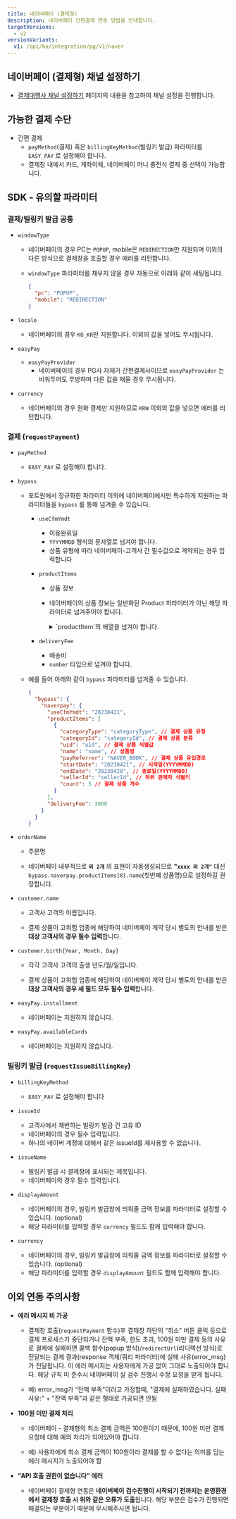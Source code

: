 ```yaml
---
title: 네이버페이 (결제형)
description: 네이버페이 간편결제 연동 방법을 안내합니다.
targetVersions:
  - v2
versionVariants:
  v1: /opi/ko/integration/pg/v1/naver
---
```


## 네이버페이 (결제형) 채널 설정하기

- [결제대행사 채널 설정하기](https://developers.portone.io/opi/ko/integration/ready/readme#3-결제대행사-채널-설정하기) 페이지의 내용을 참고하여 채널 설정을 진행합니다.

## 가능한 결제 수단

- 간편 결제
  - `payMethod`(결제) 혹은 `billingKeyMethod`(빌링키 발급) 파라미터를 `EASY_PAY` 로 설정해야 합니다.
  - 결제창 내에서 카드, 계좌이체, 네이버페이 머니 충전식 결제 중 선택이 가능합니다.

## SDK - 유의할 파라미터

### 결제/빌링키 발급 공통

- `windowType`

  - 네이버페이의 경우 PC는 `POPUP`, mobile은 `REDIRECTION`만 지원되며 이외의 다른 방식으로 결제창을 호출할 경우 에러를 리턴합니다.

  - `windowType` 파라미터를 채우지 않을 경우 자동으로 아래와 같이 세팅됩니다.

    ```json
    {
      "pc": "POPUP",
      "mobile": "REDIRECTION"
    }
    ```

- `locale`
  - 네이버페이의 경우 `KO_KR`만 지원합니다. 이외의 값을 넣어도 무시됩니다.

- `easyPay`
  - `easyPayProvider`
    - 네이버페이의 경우 PG사 자체가 간편결제사이므로 `easyPayProvider` 는 비워두어도 무방하며 다른 값을 채울 경우 무시됩니다.

- `currency`
  - 네이버페이의 경우 원화 결제만 지원하므로 `KRW` 이외의 값을 넣으면 에러를 리턴합니다.

### 결제 (`requestPayment`)

- `payMethod`
  - `EASY_PAY` 로 설정해야 합니다.

- `bypass`

  - 포트원에서 정규화한 파라미터 이외에 네이버페이에서만 특수하게 지원하는 파라미터들을 `bypass` 를 통해 넘겨줄 수 있습니다.

    - `useCfmYmdt`
      - 이용완료일
      - `YYYYMMDD` 형식의 문자열로 넘겨야 합니다.
      - 상품 유형에 따라 네이버페이-고객사 간 필수값으로 계약되는 경우 입력합니다

    - `productItems`

      - 상품 정보

      - 네이버페이의 상품 정보는 일반화된 Product 파라미터가 아닌 해당 파라미터로 넘겨주어야 합니다.

        <details>

        <summary> `productItem`의 배열을 넘겨야 합니다. </summary>

        `productItem` 은 다음 6개의 속성으로 하나의 상품 정보를 표현하는 객체의 배열입니다.

        - **`categoryType`** (필수) : [공식 매뉴얼](http://developer.pay.naver.com/docs/v2/api#etc-etc_product) 참고
        - **`categoryId`** (필수) : [공식 매뉴얼](http://developer.pay.naver.com/docs/v2/api#etc-etc_product) 참고
        - **`uid`** (필수) : 고객사 내부의 상품 고유 ID를 활용하는 것이 일반적이지만, 네이버페이 가이드 참고가 필요합니다. [공식 매뉴얼](http://developer.pay.naver.com/docs/v2/api#etc-etc_product)
        - **`name`** (필수) : 주문상품의 명칭
        - **`count`** (필수) : 상품 주문 개수
        - `sellerId` (선택) : 고객사가 하위 판매자를 식별하기 위한 고유 ID(영문 대소문자 및 숫자 허용)고객사의 업종이 통신판매중개업에 해당하여 네이버페이 계약 당시 별도의 안내를 받은 대상 고객사만 필수 입력합니다.비대상 고객사은 입력하지 않습니다.
        - `payReferrer` (선택) : 네이버 플랫폼의 타 서비스와 제휴계약 후 유입분석을 진행하는 경우에만 입력 [공식 매뉴얼](http://developer.pay.naver.com/docs/v2/api#etc-etc_product_ref)
        - `startDate` (선택) : 시작일(YYYYMMDD)
        - `endDate` (선택) : 종료일(YYYYMMDD)

        </details>

    - `deliveryFee`
      - 배송비
      - `number` 타입으로 넘겨야 합니다.

  - 예를 들어 아래와 같이 `bypass` 파라미터를 넘겨줄 수 있습니다.

    ```json
    {
      "bypass": {
        "naverpay": {
          "useCfmYmdt": "20230421",
          "productItems": [
            {
              "categoryType": "categoryType", // 결제 상품 유형
              "categoryId": "categoryId", // 결제 상품 분류
              "uid": "uid", // 결제 상품 식별값
              "name": "name", // 상품명
              "payReferrer": "NAVER_BOOK", // 결제 상품 유입경로
              "startDate": "20230421", // 시작일(YYYYMMDD)
              "endDate": "20230428", // 종료일(YYYYMMDD)
              "sellerId": "sellerId", // 하위 판매자 식별키
              "count": 5 // 결제 상품 개수
            }
          ],
          "deliveryFee": 3000
        }
      }
    }
    ```

- `orderName`

  - 주문명

  - 네이버페이 내부적으로 **`외 2개`** 의 표현이 자동생성되므로 **"`xxxx 외 2개"`** 대신
    `bypass.naverpay.productItems[0].name`(첫번째 상품명)으로 설정하길 권장합니다.

- `customer.name`

  - 고객사 고객의 이름입니다.

  - 결제 상품이 고위험 업종에 해당하여 네이버페이 계약 당시 별도의 안내를 받은 **대상 고객사의 경우
    필수 입력**합니다.

- `customer.birth{Year, Month, Day}`

  - 각각 고객사 고객의 출생 년도/월/일입니다.

  - 결제 상품이 고위험 업종에 해당하여 네이버페이 계약 당시 별도의 안내를 받은 **대상 고객사의 경우
    세 필드 모두 필수 입력**합니다.

- `easyPay.installment`
  - 네이버페이는 지원하지 않습니다.

- `easyPay.availableCards`
  - 네이버페이는 지원하지 않습니다.

### 빌링키 발급 (`requestIssueBillingKey`)

- `billingKeyMethod`
  - `EASY_PAY` 로 설정해야 합니다

- `issueId`
  - 고객사에서 채번하는 빌링키 발급 건 고유 ID
  - 네이버페이의 경우 필수 입력입니다.
  - 하나의 네이버 계정에 대해서 같은 issueId를 재사용할 수 없습니다.

- `issueName`
  - 빌링키 발급 시 결제창에 표시되는 제목입니다.
  - 네이버페이의 경우 필수 입력입니다.

- `displayAmount`
  - 네이버페이의 경우, 빌링키 발급창에 띄워줄 금액 정보를 파라미터로 설정할 수 있습니다. (optional)
  - 해당 파라미터를 입력할 경우 `currency` 필드도 함께 입력해야 합니다.

- `currency`
  - 네이버페이의 경우, 빌링키 발급창에 띄워줄 금액 정보를 파라미터로 설정할 수 있습니다. (optional)
  - 해당 파라미터를 입력할 경우 `displayAmount` 필드도 함께 입력해야 합니다.

## 이외 연동 주의사항

- **에러 메시지 비 가공**
  - 결제창 호출(`requestPayment` 함수)후 결제창 하단의 “취소" 버튼 클릭 등으로 결제 프로세스가
    중단되거나 잔액 부족, 한도 초과, 100원 미만 결제 등의 사유로 결제에 실패하면 콜백 함수(popup
    방식)/`redirectUrl`(리디렉션 방식)로 전달되는 결제 결과(response 객체/쿼리 파라미터)에 실패
    사유(error\_msg)가 전달됩니다. 이 에러 메시지는 사용자에게 가공 없이 그대로 노출되어야 합니다.
    해당 규칙 미 준수시 네이버페이 실 검수 진행시 수정 요청을 받게 됩니다.

  - 예) error\_msg가 “잔액 부족"이라고 가정할때, "결제에 실패하였습니다. 실패 사유:" + "잔액 부족"과
    같은 형태로 가공되면 안됨

- **100원 미만 결제 처리**
  - 네이버페이 - 결제형의 최소 결제 금액은 100원이기 때문에, 100원 미만 결제 요청에 대해 예외 처리가
    되어있어야 합니다.

  - 예) 사용자에게 최소 결제 금액이 100원이라 결제를 할 수 없다는 의미를 담는 에러 메시지가
    노출되어야 함

- **"API 호출 권한이 없습니다" 에러**
  - 네이버페이 결제형 연동은 **네이버페이 검수진행이 시작되기 전까지는 운영환경에서 결제창 호출 시
    위와 같은 오류가 도출**됩니다. 해당 부분은 검수가 진행되면 해결되는 부분이기 때문에 무시해주시면
    됩니다.

